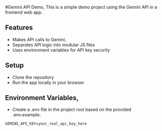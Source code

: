 #Gemini API Demo,
This is a simple demo project using the Gemini API in a frontend web app.

## Features
* Makes API calls to Gemini,
* Separates API logic into modular JS files
* Uses environment variables for API key security

## Setup
* Clone the repository
* Run the app locally in your browser

## Environment Variables,
* Create a .env file in the project root based on the provided .env.example:

```env
GEMINI_API_KEY=your_real_api_key_here
